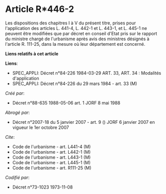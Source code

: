 # Article R*446-2

Les dispositions des chapitres I à V du présent titre, prises pour l'application des articles L. 441-4, L. 442-1  et L.
443-1, et L. 445-1 ne peuvent être modifiées que par décret en conseil d'Etat pris sur le rapport du ministre chargé de
l'urbanisme après avis des ministres désignés à l'article R.  111-25, dans la mesure où leur département est concerné.

**Liens relatifs à cet article**

**Liens**:

  - SPEC_APPLI: Décret n°84-226 1984-03-29 ART. 33, ART. 34 : Modalités d'application
  - SPEC_APPLI: Décret n°84-226 du 29 mars 1984 - art. 33 (M)

_Créé par_:

  - Décret n°88-635 1988-05-06 art. 1 JORF 8 mai 1988

_Abrogé par_:

  - Décret n°2007-18 du 5 janvier 2007 - art. 9 () JORF 6 janvier 2007 en vigueur le 1er octobre 2007

_Cite_:

  - Code de l'urbanisme - art. L441-4 (M)
  - Code de l'urbanisme - art. L442-1 (M)
  - Code de l'urbanisme - art. L443-1 (M)
  - Code de l'urbanisme - art. L445-1 (M)
  - Code de l'urbanisme - art. R111-25 (M)

_Codifié par_:

  - Décret n°73-1023 1973-11-08
